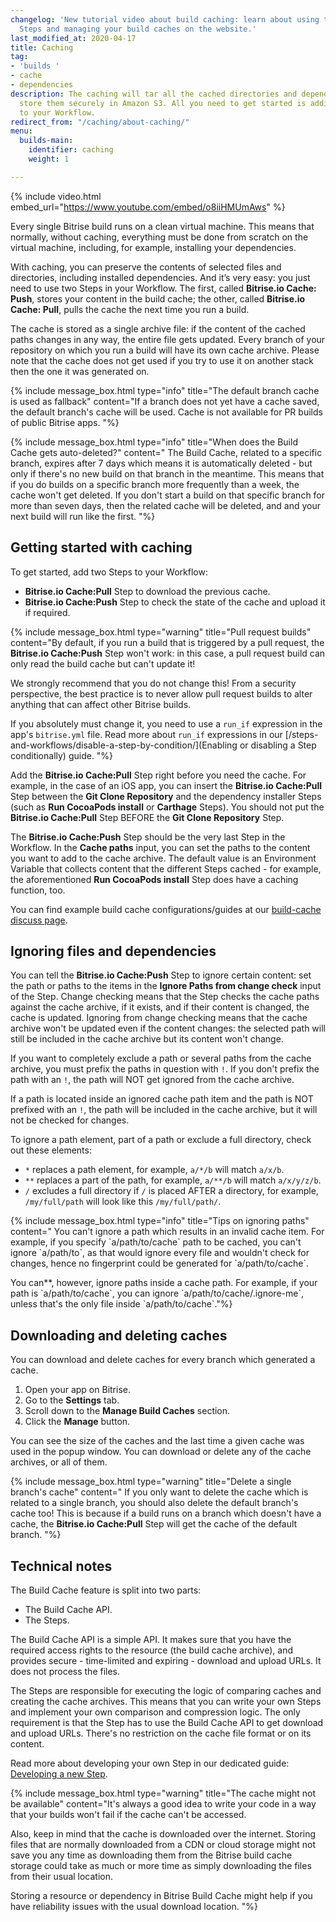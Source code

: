 ```yaml
---
changelog: 'New tutorial video about build caching: learn about using the dedicated
  Steps and managing your build caches on the website.'
last_modified_at: 2020-04-17
title: Caching
tag:
- 'builds '
- cache
- dependencies
description: The caching will tar all the cached directories and dependencies, and
  store them securely in Amazon S3. All you need to get started is adding two Steps
  to your Workflow.
redirect_from: "/caching/about-caching/"
menu:
  builds-main:
    identifier: caching
    weight: 1

---
```

{% include video.html embed_url="https://www.youtube.com/embed/o8iiHMUmAws" %}

Every single Bitrise build runs on a clean virtual machine. This means that normally, without caching, everything must be done from scratch on the virtual machine, including, for example, installing your dependencies.

With caching, you can preserve the contents of selected files and directories, including installed dependencies. And it’s very easy: you just need to use two Steps in your Workflow. The first, called **Bitrise.io Cache: Push**, stores your content in the build cache; the other, called **Bitrise.io Cache: Pull**, pulls the cache the next time you run a build.

The cache is stored as a single archive file: if the content of the cached paths changes in any way, the entire file gets updated. Every branch of your repository on which you run a build will have its own cache archive. Please note that the cache does not get used if you try to use it on another stack then the one it was generated on.

{% include message_box.html type="info" title="The default branch cache is used as fallback" content="If a branch does not yet have a cache saved, the default branch's cache will be used. Cache is not available for PR builds of public Bitrise apps.
"%}

{% include message_box.html type="info" title="When does the Build Cache gets auto-deleted?" content=" The Build Cache, related to a specific branch, expires after 7 days which means it is automatically deleted - but only if there's no new build on that branch in the meantime. This means that if you do builds on a specific branch more frequently than a week, the cache won't get deleted. If you don't start a build on that specific branch for more than seven days, then the related cache will be deleted, and and your next build will run like the first.
"%}

## Getting started with caching

To get started, add two Steps to your Workflow:

* **Bitrise.io Cache:Pull** Step to download the previous cache.
* **Bitrise.io Cache:Push** Step to check the state of the cache and upload it if required.

{% include message_box.html type="warning" title="Pull request builds" content="By default, if you run a build that is triggered by a pull request, the **Bitrise.io Cache:Push** Step won't work: in this case, a pull request build can only read the build cache but can't update it!

We strongly recommend that you do not change this! From a security perspective, the best practice is to never allow pull request builds to alter anything that can affect other Bitrise builds.

If you absolutely must change it, you need to use a `run_if` expression in the app's `bitrise.yml` file. Read more about `run_if` expressions in our [/steps-and-workflows/disable-a-step-by-condition/](Enabling or disabling a Step conditionally) guide.
"%}

Add the **Bitrise.io Cache:Pull** Step right before you need the cache. For example, in the case of an iOS app, you can insert the **Bitrise.io Cache:Pull** Step between the **Git Clone Repository** and the dependency installer Steps (such as **Run CocoaPods install** or **Carthage** Steps). You should not put the **Bitrise.io Cache:Pull** Step BEFORE the **Git Clone Repository** Step.

The **Bitrise.io Cache:Push** Step should be the very last Step in the Workflow. In the **Cache paths** input, you can set the paths to the content you want to add to the cache archive. The default value is an Environment Variable that collects content that the different Steps cached - for example, the aforementioned **Run CocoaPods install** Step does have a caching function, too.

You can find example build cache configurations/guides at our [build-cache discuss page](https://discuss.bitrise.io/tags/build-cache).

## Ignoring files and dependencies

You can tell the **Bitrise.io Cache:Push** Step to ignore certain content: set the path or paths to the items in the  **Ignore Paths from change check** input of the Step. Change checking means that the Step checks the cache paths against the cache archive, if it exists, and if their content is changed, the cache is updated. Ignoring from change checking means that the cache archive won't be updated even if the content changes: the selected path will still be included in the cache archive but its content won't change.

If you want to completely exclude a path or several paths from the cache archive, you must prefix the paths in question with `!`. If you don't prefix the path with an `!`, the path will NOT get ignored from the cache archive.

If a path is located inside an ignored cache path item and the path is NOT prefixed with an `!`, the path will be included in the cache archive, but it will not be checked for changes.

To ignore a path element, part of a path or exclude a full directory, check out these elements:

* `*` replaces a path element, for example, `a/*/b` will match `a/x/b`.
* `**` replaces a part of the path, for example, `a/**/b` will match `a/x/y/z/b`.
* `/` excludes a full directory if `/` is placed AFTER a directory, for example, `/my/full/path` will look like this `/my/full/path/`.

{% include message_box.html type="info" title="Tips on ignoring paths" content=" You can't ignore a path which results in an invalid cache item. For example, if you specify \`a/path/to/cache\` path to be cached, you can't ignore \`a/path/to\`, as that would ignore every file and wouldn't check for changes, hence no fingerprint could be generated for \`a/path/to/cache\`.

You can**, however, ignore paths inside a cache path. For example, if your path is \`a/path/to/cache\`, you can ignore \`a/path/to/cache/.ignore-me\`, unless that's the only file inside \`a/path/to/cache\`."%}

## Downloading and deleting caches

You can download and delete caches for every branch which generated a cache.

1. Open your app on Bitrise.
2. Go to the **Settings** tab.
3. Scroll down to the **Manage Build Caches** section.
4. Click the **Manage** button.

You can see the size of the caches and the last time a given cache was used in the popup window. You can download or delete any of the cache archives, or all of them.

{% include message_box.html type="warning" title="Delete a single branch's cache" content="
If you only want to delete the cache which is related to a single branch, you should also delete the default branch's cache too! This is because if a build runs on a branch which doesn't have a cache, the **Bitrise.io Cache:Pull** Step will get the cache of the default branch. "%}

## Technical notes

The Build Cache feature is split into two parts:

* The Build Cache API.
* The Steps.

The Build Cache API is a simple API. It makes sure that you have the required access rights to the resource (the build cache archive), and provides secure - time-limited and expiring - download and upload URLs. It does not process the files.

The Steps are responsible for executing the logic of comparing caches and creating the cache archives. This means that you can write your own Steps and implement your own comparison and compression logic. The only requirement is that the Step has to use the Build Cache API to get download and upload URLs. There's no restriction on the cache file format or on its content.

Read more about developing your own Step in our dedicated guide: [Developing a new Step](/contributors/create-your-own-step/).

{% include message_box.html type="warning" title="The cache might not be available" content="It's always a good idea to write your code in a way that your builds won't fail if the cache can't be accessed.

Also, keep in mind that the cache is downloaded over the internet. Storing files that are normally downloaded from a CDN or cloud storage might not save you any time as downloading them from the Bitrise build cache storage could take as much or more time as simply downloading the files from their usual location.

Storing a resource or dependency in Bitrise Build Cache might help if you have reliability issues with the usual download location.
"%}